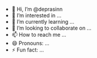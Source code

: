 - 👋 Hi, I’m @deprasinn
- 👀 I’m interested in ...
- 🌱 I’m currently learning ...
- 💞️ I’m looking to collaborate on ...
- 📫 How to reach me ...
- 😄 Pronouns: ...
- ⚡ Fun fact: ...

<!---
deprasinn/deprasinn is a ✨ special ✨ repository because its `README.md` (this file) appears on your GitHub profile.
You can click the Preview link to take a look at your changes.
--->
